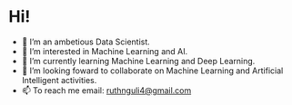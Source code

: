 #                      Hi!
- 👋 I’m an ambetious Data Scientist.
- 👀 I’m interested in Machine Learning and AI.
- 🌱 I’m currently learning Machine Learning and Deep Learning.
- 💞️ I’m looking foward to collaborate on Machine Learning and Artificial Intelligent activities.
- 📫 To reach me email: ruthnguli4@gmail.com

<!---
Ruthnguli/Ruthnguli is a ✨ special ✨ repository because its `README.md` (this file) appears on your GitHub profile.
You can click the Preview link to take a look at your changes.
--->
